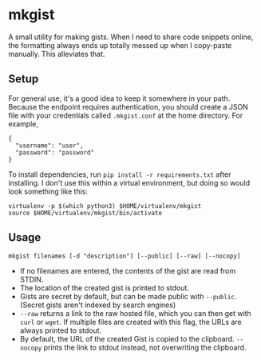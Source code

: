 # mkgist

A small utility for making gists. When I need to share code snippets online, the formatting always ends up totally messed up when I copy-paste manually. This alleviates that.

## Setup

For general use, it's a good idea to keep it somewhere in your path. Because the endpoint requires authentication, you should create a JSON file with your credentials called `.mkgist.conf` at the home directory. For example,

```
{
  "username": "user",
  "password": "password"
}
```

To install dependencies, run `pip install -r requirements.txt` after installing. I don't use this within a virtual environment, but doing so would look something like this:

```
virtualenv -p $(which python3) $HOME/virtualenv/mkgist
source $HOME/virtualenv/mkgist/bin/activate
```

## Usage

    mkgist filenames [-d "description"] [--public] [--raw] [--nocopy]

- If no filenames are entered, the contents of the gist are read from STDIN.
- The location of the created gist is printed to stdout.
- Gists are secret by default, but can be made public with `--public`. (Secret gists aren't indexed by search engines)
- `--raw` returns a link to the raw hosted file, which you can then get with `curl` or `wget`. If multiple files are created with this flag, the URLs are always printed to stdout.
- By default, the URL of the created Gist is copied to the clipboard. `--nocopy` prints the link to stdout instead, not overwriting the clipboard.
